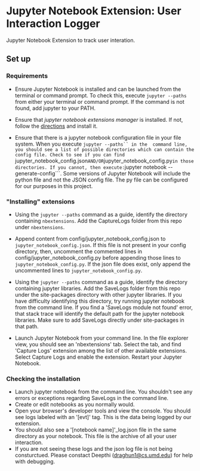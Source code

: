 # Jupyter Notebook Extension: User Interaction Logger

Jupyter Notebook Extension to track user interation. 

## Set up

### Requirements

-   Ensure Jupyter Notebook is installed and can be launched from the terminal or command prompt. 
    To check this, execute ```jupyter --paths``` from either your terminal or command prompt. If the command is not found, add
    jupyter to your PATH. 

-   Ensure that *jupyter notebook extensions manager* is installed.
    If not, follow the [directions](https://jupyter-contrib-nbextensions.readthedocs.io/en/latest/install.html) and install it. 

-   Ensure that there is a jupyter notebook configuration file in your file system. When you execute ```jupyter --paths`` in the 
    command line, you should see a list of possible directories which can contain the config file. Check to see if you can find
    ```jupyter_notebook_config.json``` AND/OR ```jupyter_notebook_config.py``` in those directories. If you cannot, then execute: ```jupyter notebook --generate-config```. Some versions of Jupyter Notebook will include the python file and not the JSON config file. The py file can be configured
    for our purposes in this project. 

### "Installing" extensions

-   Using the ```jupyter --paths``` command as a guide, identify the directory containing ```nbextensions```. Add the CaptureLogs folder from this
    repo under ```nbextensions```.

-   Append content from config/jupyter_notebook_config.json to ```jupyter_notebook_config.json```. If this file is not present in your config directory,
    then, uncomment the commented lines in config/jupyter_notebook_config.py before appending those lines to ```jupyter_notebook_config.py```. If the json
    file does exist, only append the uncommented lines to ```jupyter_notebook_config.py```. 

-   Using the ```jupyter --paths``` command as a guide, identify the directory containing jupyter libraries. Add the SaveLogs folder from this repo under 
    the site-packages directory with other jupyter libraries. If you have difficulty identifying this directory, try running jupyter notebook from 
    the command line. If you find a 'SaveLogs module not found' error, that stack trace will identify the default path for the jupyter notebook libraries. 
    Make sure to add SaveLogs directly under site-packages in that path. 

-   Launch Jupyter Notebook from your command line. In the file explorer view, you should see an 'nbextensions' tab. Select the tab, and
    find 'Capture Logs' extension among the list of other available extensions. Select Capture Logs and enable the extension. Restart your
    Jupyter Notebook. 

### Checking the installation

-   Launch jupyter notebook from the command line. You shouldn't see any errors or exceptions regarding SaveLogs in the command line. 
-   Create or edit notebooks as you normally would. 
-   Open your browser's developer tools and view the console. You should see logs labeled with an '[evt]' tag. This is the data being logged
    by our extension.
-   You should also see a '[notebook name]'_log.json file in the same directory as your notebook. This file is the archive of all your user interaction. 
-   If you are not seeing these logs and the json log file is not being consturctued. Please constact Deepthi (draghun1@cs.umd.edu) for help with
    debugging.